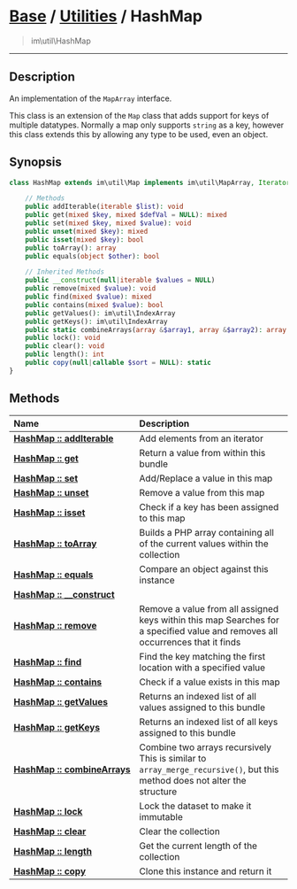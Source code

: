 # [Base](base.md) / [Utilities](util.md) / HashMap
 > im\util\HashMap
____

## Description
An implementation of the `MapArray` interface.

This class is an extension of the `Map` class that adds
support for keys of multiple datatypes. Normally a map only
supports `string` as a key, however this class extends this by allowing
any type to be used, even an object.

## Synopsis
```php
class HashMap extends im\util\Map implements im\util\MapArray, IteratorAggregate, Traversable, im\util\Collection {

    // Methods
    public addIterable(iterable $list): void
    public get(mixed $key, mixed $defVal = NULL): mixed
    public set(mixed $key, mixed $value): void
    public unset(mixed $key): mixed
    public isset(mixed $key): bool
    public toArray(): array
    public equals(object $other): bool

    // Inherited Methods
    public __construct(null|iterable $values = NULL)
    public remove(mixed $value): void
    public find(mixed $value): mixed
    public contains(mixed $value): bool
    public getValues(): im\util\IndexArray
    public getKeys(): im\util\IndexArray
    public static combineArrays(array &$array1, array &$array2): array
    public lock(): void
    public clear(): void
    public length(): int
    public copy(null|callable $sort = NULL): static
}
```

## Methods
| Name | Description |
| :--- | :---------- |
| [__HashMap&nbsp;::&nbsp;addIterable__](util-HashMap-addIterable.md) | Add elements from an iterator |
| [__HashMap&nbsp;::&nbsp;get__](util-HashMap-get.md) | Return a value from within this bundle |
| [__HashMap&nbsp;::&nbsp;set__](util-HashMap-set.md) | Add/Replace a value in this map |
| [__HashMap&nbsp;::&nbsp;unset__](util-HashMap-unset.md) | Remove a value from this map |
| [__HashMap&nbsp;::&nbsp;isset__](util-HashMap-isset.md) | Check if a key has been assigned to this map |
| [__HashMap&nbsp;::&nbsp;toArray__](util-HashMap-toArray.md) | Builds a PHP array containing all of the current values within the collection |
| [__HashMap&nbsp;::&nbsp;equals__](util-HashMap-equals.md) | Compare an object against this instance |
| [__HashMap&nbsp;::&nbsp;\_\_construct__](util-HashMap-__construct.md) |  |
| [__HashMap&nbsp;::&nbsp;remove__](util-HashMap-remove.md) | Remove a value from all assigned keys within this map  Searches for a specified value and removes all occurrences that it finds |
| [__HashMap&nbsp;::&nbsp;find__](util-HashMap-find.md) | Find the key matching the first location with a specified value |
| [__HashMap&nbsp;::&nbsp;contains__](util-HashMap-contains.md) | Check if a value exists in this map |
| [__HashMap&nbsp;::&nbsp;getValues__](util-HashMap-getValues.md) | Returns an indexed list of all values assigned to this bundle |
| [__HashMap&nbsp;::&nbsp;getKeys__](util-HashMap-getKeys.md) | Returns an indexed list of all keys assigned to this bundle |
| [__HashMap&nbsp;::&nbsp;combineArrays__](util-HashMap-combineArrays.md) | Combine two arrays recursively  This is similar to `array_merge_recursive()`, but this method does not alter the structure |
| [__HashMap&nbsp;::&nbsp;lock__](util-HashMap-lock.md) | Lock the dataset to make it immutable |
| [__HashMap&nbsp;::&nbsp;clear__](util-HashMap-clear.md) | Clear the collection |
| [__HashMap&nbsp;::&nbsp;length__](util-HashMap-length.md) | Get the current length of the collection |
| [__HashMap&nbsp;::&nbsp;copy__](util-HashMap-copy.md) | Clone this instance and return it |
